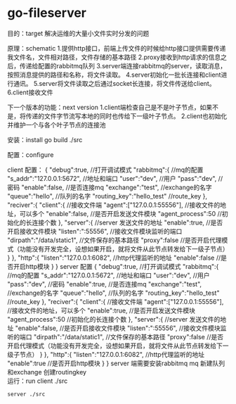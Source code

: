# go-fileserver
 目的：target
      解决运维的大量小文件实时分发的问题
      
  原理：schematic 
    1.提供http接口，前端上传文件的时候给http接口提供需要传递我文件名，文件相对路径，文件存储的基本路径
    2.proxy接收到http请求的信息之后，传递给配置的rabbitmq队列
    3.server端连接rabbitmq的server，读取消息，按照消息提供的路径和名称，将文件读取。
    4.server初始化一批长连接和client进行通讯。
    5.server将文件读取之后通过socket长连接，将文件传送给client。
    6.client接收文件
    
    
  下一个版本的功能：next version
    1.client端检查自己是不是叶子节点，如果不是，将传递的文件字节流写本地的同时也传给下一级叶子节点。
    2.client也初始化并维护一个与各个叶子节点的连接池
    
  安装：install 
    go build 
    ./src 
    
  配置：configure
  
  client 配置：
  {
     "debug":true,     //打开调试模式
     "rabbitmq":{     //mq的配置
       "s_addr":"127.0.0.1:5672",  //地址和端口
       "user":"dev",  //用户
       "pass":"dev",  //密码
       "enable":false,  //是否连接mq
       "exchange":"test", //exchange的名字
       "queue":"hello",  //队列的名字
       "routing_key":"hello_test" //route_key
     },
     "reciver":{
       "client":{  //接收文件端
         "agent":["127.0.0.1:55556"],  //接收文件的地址，可以多个
         "enable":false,                //是否开启发送文件模块
         "agent_process":50            //初始化的长连接个数
       },
       "server":{                      //server 发送文件的地址
         "enable":true,              //是否开启接收文件模块
         "listen":":55556",           //接收文件模块监听的端口
         "dirpath":"/data/static1",   //文件保存的基本路径
         "proxy":false               //是否开启代理模式（功能没有开发完全，设想如果开启，就将文件从此节点转发给下一级子节点）
       }
     },
     "http":{
       "listen":"127.0.0.1:6082", //http代理监听的地址
       "enable":false              //是否开启http模块
     }
   }
  server 配置
  {
    "debug":true,     //打开调试模式
    "rabbitmq":{     //mq的配置
      "s_addr":"127.0.0.1:5672",  //地址和端口
      "user":"dev",  //用户
      "pass":"dev",  //密码
      "enable":true,  //是否连接mq
      "exchange":"test", //exchange的名字
      "queue":"hello",  //队列的名字
      "routing_key":"hello_test" //route_key
    },
    "reciver":{
      "client":{  //接收文件端
        "agent":["127.0.0.1:55556"],  //接收文件的地址，可以多个
        "enable":true,                //是否开启发送文件模块
        "agent_process":50            //初始化的长连接个数
      },
      "server":{                      //server 发送文件的地址
        "enable":false,              //是否开启接收文件模块
        "listen":":55556",           //接收文件模块监听的端口
        "dirpath":"/data/static1",   //文件保存的基本路径
        "proxy":false    //是否开启代理模式（功能没有开发完全，设想如果开启，就将文件从此节点转发给下一级子节点）
      }
    },
    "http":{
     "listen":"127.0.0.1:6082", //http代理监听的地址
      "enable":true              //是否开启http模块
    }
 }
    server 端需要安装rabbitmq
    mq 新建队列和exchange
    创建routingkey  
  运行：run
    client ./src
      
    server ./src
    
    
